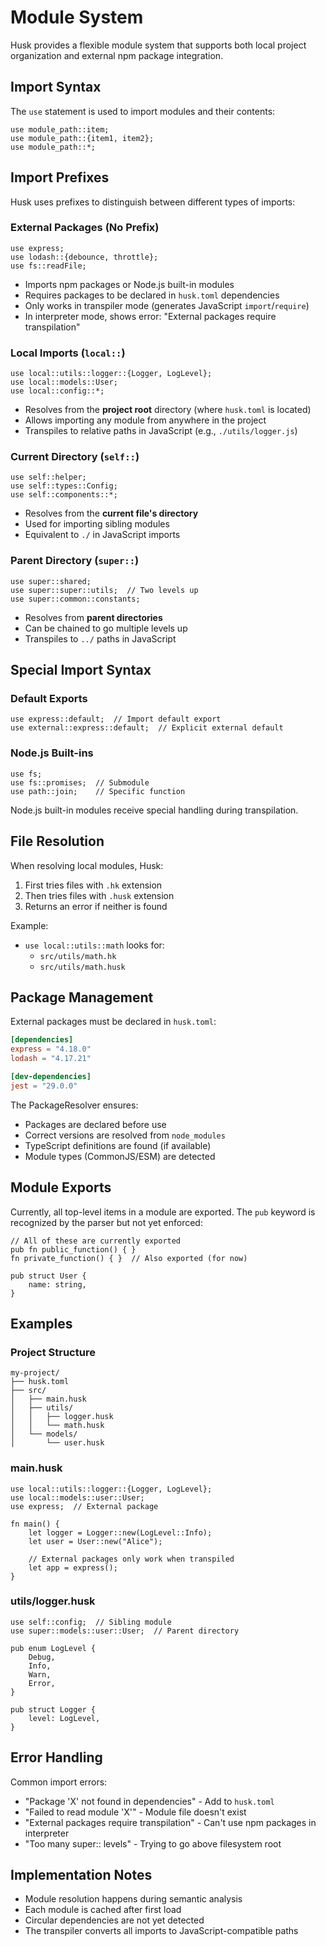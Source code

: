 # Module System

Husk provides a flexible module system that supports both local project organization and external npm package integration.

## Import Syntax

The `use` statement is used to import modules and their contents:

```husk
use module_path::item;
use module_path::{item1, item2};
use module_path::*;
```

## Import Prefixes

Husk uses prefixes to distinguish between different types of imports:

### External Packages (No Prefix)

```husk
use express;
use lodash::{debounce, throttle};
use fs::readFile;
```

- Imports npm packages or Node.js built-in modules
- Requires packages to be declared in `husk.toml` dependencies
- Only works in transpiler mode (generates JavaScript `import`/`require`)
- In interpreter mode, shows error: "External packages require transpilation"

### Local Imports (`local::`)

```husk
use local::utils::logger::{Logger, LogLevel};
use local::models::User;
use local::config::*;
```

- Resolves from the **project root** directory (where `husk.toml` is located)
- Allows importing any module from anywhere in the project
- Transpiles to relative paths in JavaScript (e.g., `./utils/logger.js`)

### Current Directory (`self::`)

```husk
use self::helper;
use self::types::Config;
use self::components::*;
```

- Resolves from the **current file's directory**
- Used for importing sibling modules
- Equivalent to `./` in JavaScript imports

### Parent Directory (`super::`)

```husk
use super::shared;
use super::super::utils;  // Two levels up
use super::common::constants;
```

- Resolves from **parent directories**
- Can be chained to go multiple levels up
- Transpiles to `../` paths in JavaScript

## Special Import Syntax

### Default Exports

```husk
use express::default;  // Import default export
use external::express::default;  // Explicit external default
```

### Node.js Built-ins

```husk
use fs;
use fs::promises;  // Submodule
use path::join;    // Specific function
```

Node.js built-in modules receive special handling during transpilation.

## File Resolution

When resolving local modules, Husk:
1. First tries files with `.hk` extension
2. Then tries files with `.husk` extension
3. Returns an error if neither is found

Example:
- `use local::utils::math` looks for:
  - `src/utils/math.hk`
  - `src/utils/math.husk`

## Package Management

External packages must be declared in `husk.toml`:

```toml
[dependencies]
express = "4.18.0"
lodash = "4.17.21"

[dev-dependencies]
jest = "29.0.0"
```

The PackageResolver ensures:
- Packages are declared before use
- Correct versions are resolved from `node_modules`
- TypeScript definitions are found (if available)
- Module types (CommonJS/ESM) are detected

## Module Exports

Currently, all top-level items in a module are exported. The `pub` keyword is recognized by the parser but not yet enforced:

```husk
// All of these are currently exported
pub fn public_function() { }
fn private_function() { }  // Also exported (for now)

pub struct User {
    name: string,
}
```

## Examples

### Project Structure
```
my-project/
├── husk.toml
├── src/
│   ├── main.husk
│   ├── utils/
│   │   ├── logger.husk
│   │   └── math.husk
│   └── models/
│       └── user.husk
```

### main.husk
```husk
use local::utils::logger::{Logger, LogLevel};
use local::models::user::User;
use express;  // External package

fn main() {
    let logger = Logger::new(LogLevel::Info);
    let user = User::new("Alice");
    
    // External packages only work when transpiled
    let app = express();
}
```

### utils/logger.husk
```husk
use self::config;  // Sibling module
use super::models::user::User;  // Parent directory

pub enum LogLevel {
    Debug,
    Info,
    Warn,
    Error,
}

pub struct Logger {
    level: LogLevel,
}
```

## Error Handling

Common import errors:
- "Package 'X' not found in dependencies" - Add to `husk.toml`
- "Failed to read module 'X'" - Module file doesn't exist
- "External packages require transpilation" - Can't use npm packages in interpreter
- "Too many super:: levels" - Trying to go above filesystem root

## Implementation Notes

- Module resolution happens during semantic analysis
- Each module is cached after first load
- Circular dependencies are not yet detected
- The transpiler converts all imports to JavaScript-compatible paths
